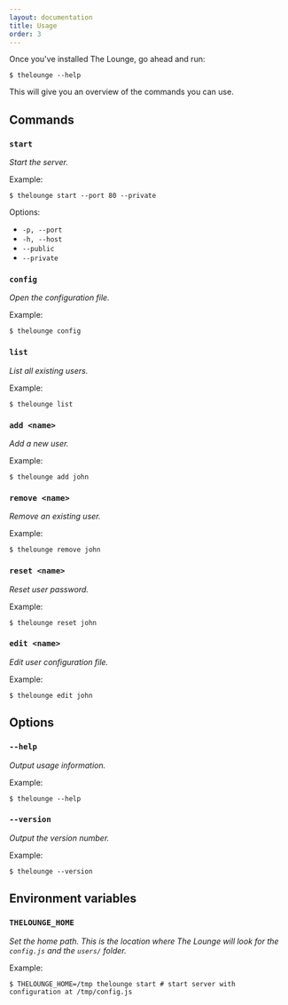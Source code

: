 ```yaml
---
layout: documentation
title: Usage
order: 3
---
```


Once you've installed The Lounge, go ahead and run:

```
$ thelounge --help
```

This will give you an overview of the commands you can use.

## Commands

### `start`

_Start the server._

Example:

```
$ thelounge start --port 80 --private
```

Options:

- `-p, --port`
- `-h, --host`
- `--public`
- `--private`

### `config`

_Open the configuration file._

Example:

```
$ thelounge config
```

### `list`

_List all existing users._

Example:

```
$ thelounge list
```

### `add <name>`

_Add a new user._

Example:

```
$ thelounge add john
```

### `remove <name>`

_Remove an existing user._

Example:

```
$ thelounge remove john
```

### `reset <name>`

_Reset user password._

Example:

```
$ thelounge reset john
```

### `edit <name>`

_Edit user configuration file._

Example:

```
$ thelounge edit john
```

## Options

### `--help`

_Output usage information._

Example:

```
$ thelounge --help
```

### `--version`

_Output the version number._

Example:

```
$ thelounge --version
```

## Environment variables


### `THELOUNGE_HOME`

_Set the home path. This is the location where The Lounge will look for the `config.js` and the `users/` folder._

Example:

```
$ THELOUNGE_HOME=/tmp thelounge start # start server with configuration at /tmp/config.js
```
